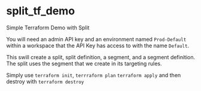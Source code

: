 # split_tf_demo
Simple Terraform Demo with Split


You will need an admin API key and an environment named `Prod-Default` within a workspace that the API Key has access to with the name `Default`. 

This swill create a split, split definition, a segment, and a segment definition. The split uses the segment that we create in its targeting rules. 


Simply use `terraform init`, `terrraform plan` `terraform apply` and then destroy with `terraform destroy`
